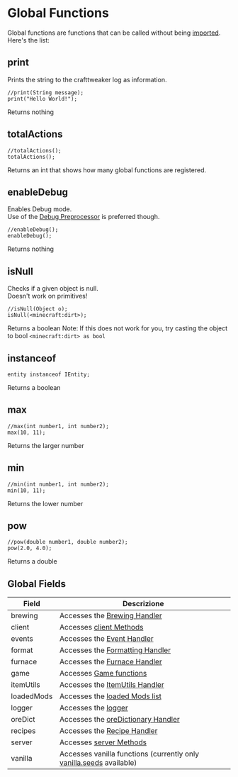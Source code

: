 # Global Functions

Global functions are functions that can be called without being [imported](/AdvancedFunctions/Import/).  
Here's the list:

## print

Prints the string to the crafttweaker log as information.

```zenscript
//print(String message);
print("Hello World!");
```
Returns nothing

## totalActions

```zenscript
//totalActions();
totalActions();
```
Returns an int that shows how many global functions are registered.

## enableDebug

Enables Debug mode.  
Use of the [Debug Preprocessor](/AdvancedFunctions/Preprocessors/DebugPreprocessor/) is preferred though.

```zenscript
//enableDebug();
enableDebug();
```
Returns nothing

## isNull

Checks if a given object is null.  
Doesn't work on primitives!

```zenscript
//isNull(Object o);
isNull(<minecraft:dirt>);
```
Returns a boolean Note: If this does not work for you, try casting the object to bool `<minecraft:dirt> as bool`


## instanceof

```zenscript
entity instanceof IEntity;
```
Returns a boolean


## max

```zenscript
//max(int number1, int number2);
max(10, 11);
```
Returns the larger number

## min

```zenscript
//min(int number1, int number2);
min(10, 11);
```
Returns the lower number

## pow

```zenscript
//pow(double number1, double number2);
pow(2.0, 4.0);
```
Returns a double



## Global Fields

| Field      | Descrizione                                                                                    |
| ---------- | ---------------------------------------------------------------------------------------------- |
| brewing    | Accesses the [Brewing Handler](/Vanilla/Recipes/Recipes_Brewing_Stand/)                        |
| client     | Accesses [client Methods](/Vanilla/Game/IClient/)                                              |
| events     | Accesses the [Event Handler](/Vanilla/Events/IEventManager/)                                   |
| format     | Accesses the [Formatting Handler](/Vanilla/Utils/IFormatter/)                                  |
| furnace    | Accesses the [Furnace Handler](/Vanilla/Recipes/Furnace/Recipes_Furnace/)                      |
| game       | Accesses [Game functions](/Vanilla/Game/IGame/)                                                |
| itemUtils  | Accesses the [ItemUtils Handler](/Vanilla/Utils/IItemUtils/)                                   |
| loadedMods | Accesses the [loaded Mods list](/Vanilla/Game/Mods/)                                           |
| logger     | Accesses the [logger](/Vanilla/Utils/Logger/)                                                  |
| oreDict    | Accesses the [oreDictionary Handler](/Vanilla/OreDict/IOreDict/)                               |
| recipes    | Accesses the [Recipe Handler](/Vanilla/Recipes/Crafting/Recipes_Crafting_Table/)               |
| server     | Accesses [server Methods](/Vanilla/Game/IServer/)                                              |
| vanilla    | Accesses vanilla functions (currently only [vanilla.seeds](/Vanilla/Recipes/Seeds/) available) |
